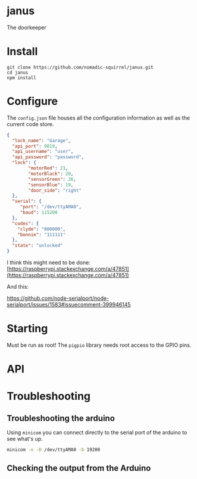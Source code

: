 # janus
The doorkeeper


# Install

```
git clone https://github.com/nomadic-squirrel/janus.git
cd janus
npm install
```

# Configure
The `config.json` file houses all the configuration information as well as the current code store.

```json
{
  "lock_name": "Garage",
  "api_port": 9019,
  "api_username": "user",
  "api_password": "password",
  "lock": {
		"motorRed": 21,
		"motorBlack": 20,
		"sensorGreen": 26,
		"sensorBlue": 19,
		"door_side": "right"
  },
  "serial": {
     "port": "/dev/ttyAMA0",
     "baud": 115200
  },  
  "codes": {
    "clyde": "000000",
    "bonnie": "111111"
  },
  "state": "unlocked"
}
```


I think this might need to be done:
[https://raspberrypi.stackexchange.com/a/47851](https://raspberrypi.stackexchange.com/a/47851)

And this:

https://github.com/node-serialport/node-serialport/issues/1583#issuecomment-399946145

# Starting
Must be run as root! The `pigpio` library needs root access to the GPIO pins. 

# API



# Troubleshooting

## Troubleshooting the arduino

Using `minicom` you can connect directly to the serial port of the arduino to see what's up. 
```bash
minicom -o -D /dev/ttyAMA0 -b 19200
```





## Checking the output from the Arduino

